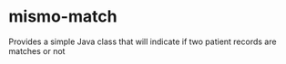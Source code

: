 # mismo-match
Provides a simple Java class that will indicate if two patient records are matches or not
